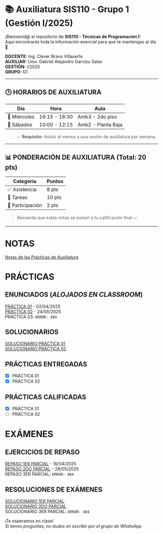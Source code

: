 # 📚 Auxiliatura SIS110 - Grupo 1 (Gestión I/2025)

¡Bienvenid@ al repositorio de **SIS110 - Técnicas de Programación I**!  
Aquí encontrarás toda la información esencial para que te mantengas al día 📌

**DOCENTE:** Ing. Clever Bravo Villauerte  
**AUXILIAR:** Univ. Gabriel Alejandro Garvizu Salas  
**GESTIÓN:** I/2025  
**GRUPO:** G1  

---

## 🕒 HORARIOS DE AUXILIATURA

| Día       | Hora             | Aula               |
|-----------|------------------|--------------------|
| 🧠 Miércoles | 16:15 - 18:30     | Amb3 - 2do piso     |
| 🧠 Sábados   | 10:00 - 12:15     | Amb2 - Planta Baja  |

> ✅ **Requisito:** Asistir al menos a una sesión de auxiliatura por semana.

---

## 📊 PONDERACIÓN DE AUXILIATURA (Total: 20 pts)

| Categoría      | Puntos |
|----------------|--------|
| ✅ Asistencia   | 8 pts  |
| 📝 Tareas       | 10 pts |
| 💬 Participación | 2 pts  |

> Recuerda que estas notas se suman a tu calificación final 📈

---

# NOTAS
[Notas de las Prácticas de Auxiliatura](/0_EXTRAS/Notas/README.md)


# PRÁCTICAS
## ENUNCIADOS (_ALOJADOS EN CLASSROOM_) 
[PRÁCTICA 01](https://classroom.google.com/u/0/c/NzYyNTAyMjY5NDM1/m/NzUzMDgzODIyODg1/details) - 02/04/2025  
[PRÁCTICA 02](https://classroom.google.com/u/0/c/NzYyNTAyMjY5NDM1/a/Nzc4NzgzOTIzODg0/details) - 24/05/2025  
PRÁCTICA 03: `ERROR: 404`

## SOLUCIONARIOS
[SOLUCIONARIO PRÁCTICA 01](/0_EXTRAS/Solucionarios/P_1/README.md)  
[SOLUCIONARIO PRÁCTICA 02](/0_EXTRAS/Solucionarios/P_2/)

## PRÁCTICAS ENTREGADAS
- [x] PRÁCTICA 01
- [x] PRÁCTICA 02

## PRÁCTICAS CALIFICADAS
- [x] PRÁCTICA 01
- [ ] PRÁCTICA 02

# EXÁMENES
## EJERCICIOS DE REPASO
[REPASO 1ER PARCIAL](https://classroom.google.com/u/0/c/NzYyNTAyMjY5NDM1/m/Njk5MDE5NjQzOTUw/details) - 16/04/2025  
[REPASO 2DO PARCIAL](https://classroom.google.com/u/0/c/NzYyNTAyMjY5NDM1/m/Njk5Nzg4NzAxMjA5/details) - 28/05/2025  
REPASO 3ER PARCIAL: `ERROR: 404` 

## RESOLUCIONES DE EXÁMENES
[SOLUCIONARIO 1ER PARCIAL](/Resolucion%20de%20Examenes/1er%20Parcial/)  
[SOLUCIONARIO 2DO PARCIAL](/Resolucion%20de%20Examenes/2do%20Parcial/)  
SOLUCIONARIO 3ER PARCIAL: `ERROR: 404` 

¡Te esperamos en clase!  
_Si tienes preguntas, no dudes en escribir por el grupo de WhatsApp._
